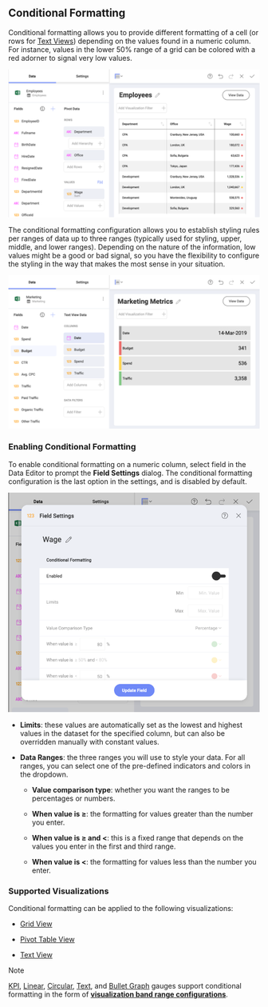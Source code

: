 ## Conditional Formatting

Conditional formatting allows you to provide different formatting of a
cell (or rows for [Text Views](~/en/data-visualizations/text-view.md)) depending on the values found
in a numeric column. For instance, values in the lower 50% range of a
grid can be colored with a red adorner to signal very low values.

<img src="images/pivot-table-view-conditional-formatting.png" alt="Pivot table view conditional formatting in the Visualization editor" width="800"/>

The conditional formatting configuration allows you to establish styling
rules per ranges of data up to three ranges (typically used for styling,
upper, middle, and lower ranges). Depending on the nature of the
information, low values might be a good or bad signal, so you have the
flexibility to configure the styling in the way that makes the most
sense in your situation.

<img src="images/text-view-conditional-formatting.png" alt="Text view conditional formatting showing Marketing Metrics Visualization" width="800"/>

### Enabling Conditional Formatting

To enable conditional formatting on a numeric column, select field in
the Data Editor to prompt the **Field Settings** dialog. The conditional
formatting configuration is the last option in the settings, and is
disabled by default.

![Conditional formatting configuration in Field settings menu](images/conditional-formatting-configuration.png)

  - **Limits**: these values are automatically set as the lowest and
    highest values in the dataset for the specified column, but can also
    be overridden manually with constant values.

  - **Data Ranges**: the three ranges you will use to style your data.
    For all ranges, you can select one of the pre-defined indicators and
    colors in the dropdown.

      - **Value comparison type**: whether you want the ranges to be
        percentages or numbers.

      - **When value is ≥**: the formatting for values greater than the
        number you enter.

      - **When value is ≥ and \<**: this is a fixed range that depends
        on the values you enter in the first and third range.

      - **When value is \<**: the formatting for values less than the
        number you enter.

### Supported Visualizations

Conditional formatting can be applied to the following visualizations:

  - [Grid View](~/en/data-visualizations/grid-view.md)

  - [Pivot Table View](~/en/data-visualizations/pivot-table.md)

  - [Text View](~/en/data-visualizations/text-view.md)

>[!NOTE]
>[KPI](~/en/data-visualizations/kpi-gauge.md), [Linear](~/en/data-visualizations/gauge-views.html#linear-gauge), [Circular](~/en/data-visualizations/gauge-views.html#circular-gauge), [Text](~/en/data-visualizations/gauge-views.html#text-gauge), and [Bullet Graph](~/en/data-visualizations/gauge-views.html#bullet-graph) gauges support conditional formatting in the form of [**visualization band range configurations**](~/en/data-visualizations/gauge-views.html#bands-configuration).
